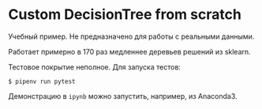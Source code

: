 # Custom DecisionTree from scratch

Учебный пример. Не предназначено для работы с реальными данными. 

Работает примерно в 170 раз медленнее деревьев решений из sklearn.

Тестовое покрытие неполное. Для запуска тестов:

```
$ pipenv run pytest
```

Демонстрацию в `ipynb` можно запустить, например, из Anaconda3. 
